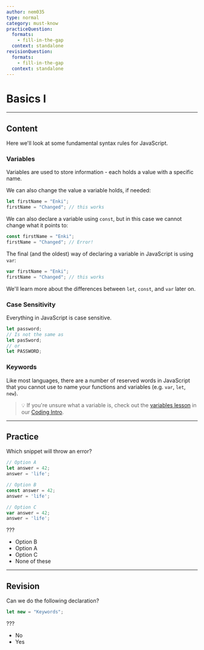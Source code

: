 ```yaml
---
author: nem035
type: normal
category: must-know
practiceQuestion:
  formats:
    - fill-in-the-gap
  context: standalone
revisionQuestion:
  formats:
    - fill-in-the-gap
  context: standalone
---
```


# Basics I 


---

## Content

Here we'll look at some fundamental syntax rules for JavaScript.

### Variables

Variables are used to store information - each holds a value with a specific name. 

We can also change the value a variable holds, if needed:

```javascript
let firstName = "Enki";
firstName = "Changed"; // this works
```

We can also declare a variable using `const`, but in this case we cannot change what it points to:

```javascript
const firstName = "Enki";
firstName = "Changed"; // Error!
```

The final (and the oldest) way of declaring a variable in JavaScript is using `var`:

```javascript
var firstName = "Enki";
firstName = "Changed"; // this works
```

We'll learn more about the differences between `let`, `const`, and `var` later on.


### Case Sensitivity

Everything in JavaScript is case sensitive.

```js
let password;
// Is not the same as
let pasSword;
// or
let PASSWORD;
```


### Keywords

Like most languages, there are a number of reserved words in JavaScript that you cannot use to name your functions and variables (e.g. `var`, `let`, `new`).


> 💡 If you're unsure what a variable is, check out the [variables lesson](https://app.enki.com/insights/programs-and-data) in our [Coding Intro](https://app.enki.com/skill/coding-intro).

---

## Practice

Which snippet will throw an error?

```js
// Option A
let answer = 42;
answer = 'life';
```

```js
// Option B
const answer = 42;
answer = 'life';
```

```js
// Option C
var answer = 42;
answer = 'life';
```

???

- Option B
- Option A
- Option C
- None of these


---

## Revision

Can we do the following declaration?
```js
let new = "Keywords";
```
???

- No
- Yes
